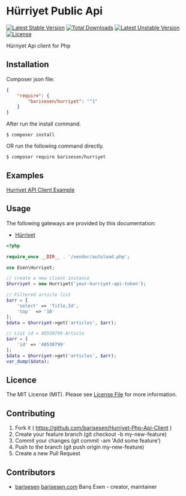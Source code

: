 # Hürriyet Public Api
[![Latest Stable Version](https://poser.pugx.org/barisesen/hurriyet/v/stable)](https://packagist.org/packages/barisesen/hurriyet)
[![Total Downloads](https://poser.pugx.org/barisesen/hurriyet/downloads)](https://packagist.org/packages/barisesen/hurriyet)
[![Latest Unstable Version](https://poser.pugx.org/barisesen/hurriyet/v/unstable)](https://packagist.org/packages/barisesen/hurriyet)
[![License](https://poser.pugx.org/barisesen/hurriyet/license)](https://packagist.org/packages/barisesen/hurriyet)

Hürriyet Api client for Php

## Installation
Composer json file:
```json
{
    "require": {
        "barisesen/hurriyet": "^1"
    }
}
```
After run the install command.
```
$ composer install
```

OR run the following command directly.

```
$ composer require barisesen/hurriyet
```

## Examples

[Hurriyet API Client Example](https://github.com/barisesen/Hurriyet-Php-Api-Client/tree/master/Examples)

## Usage

The following gateways are provided by this documentation:

 * [Hürriyet](https://developers.hurriyet.com.tr/docs/versions/1.0)

```php
<?php

require_once __DIR__ . '/vendor/autoload.php';

use Esen\Hurriyet;

// create a new client instance
$hurriyet = new Hurriyet('your-hurriyet-api-token');

// Filtered article list
$arr = [
    'select' => 'Title,Id',
    'top'  => '10'
];
$data = $hurriyet->get('articles', $arr);

// List id = 40530799 Article 
$arr = [
    'id' => '40530799'
];
$data = $hurriyet->get('articles', $arr);
var_dump($data);
```

## Licence
The MIT License (MIT). Please see [License File](LICENSE) for more information.

## Contributing

1. Fork it ( https://github.com/barisesen/Hurriyet-Php-Api-Client )
2. Create your feature branch (git checkout -b my-new-feature)
3. Commit your changes (git commit -am 'Add some feature')
4. Push to the branch (git push origin my-new-feature)
5. Create a new Pull Request

## Contributors

- [barisesen](https://github.com/barisesen) [barisesen.com](https://barisesen.com) Barış Esen - creator, maintainer
